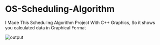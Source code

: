 # OS-Scheduling-Algorithm
I Made This Scheduling Algorithm Project With C++ Graphics, So it shows you calculated data in Graphical Format

![output](https://user-images.githubusercontent.com/15063695/176610077-1a658dbc-5286-4b9d-b4f9-f6e2e5bc30a6.png)
